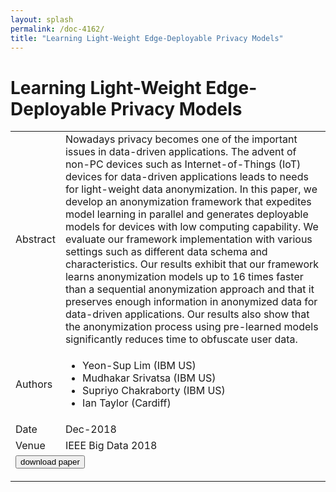```yaml
---
layout: splash
permalink: /doc-4162/
title: "Learning Light-Weight Edge-Deployable Privacy Models"
---
```


# Learning Light-Weight Edge-Deployable Privacy Models

<table>
    <tbody>
    <tr>
        <td>Abstract</td>
        <td>Nowadays privacy becomes one of the important issues in data-driven applications. The advent of non-PC devices such as Internet-of-Things (IoT) devices for data-driven applications leads to needs for light-weight data anonymization. In this paper, we develop an anonymization framework that expedites model learning in parallel and generates deployable models for devices with low computing capability. We evaluate our framework implementation with various settings such as different data schema and characteristics. Our results exhibit that our framework learns anonymization models up to 16 times faster than a sequential anonymization approach and that it preserves enough information in anonymized data for data-driven applications. Our results also show that the anonymization process using pre-learned models significantly reduces time to obfuscate user data.</td>
    </tr>
    <tr>
        <td>Authors</td>
        <td>
            <ul>
                <li>Yeon-Sup Lim (IBM US)</li>
                <li>Mudhakar Srivatsa (IBM US)</li>
                <li>Supriyo Chakraborty (IBM US)</li>
                <li>Ian Taylor (Cardiff)</li>
            </ul>
        </td>
    </tr>
    <tr>
        <td>Date</td>
        <td>Dec-2018</td>
    </tr>
    <tr>
        <td>Venue</td>
        <td>IEEE Big Data 2018</td>
    </tr>
        <tr>
            <td colspan="2">
                <form method="get" action="https://dais-ita.org/sites/default/files/2961.pdf">
                    <button type="submit">download paper</button>
                </form>
            </td>
        </tr>
    </tbody>
</table>
